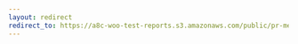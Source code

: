 ```yaml
---
layout: redirect
redirect_to: https://a8c-woo-test-reports.s3.amazonaws.com/public/pr-merge/40158/api/index.html
---
```

